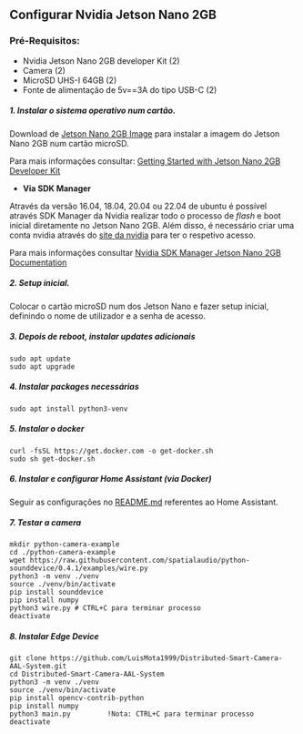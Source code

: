 ## Configurar Nvidia Jetson Nano 2GB 

### Pré-Requisitos:
- Nvidia Jetson Nano 2GB developer Kit (2)
- Camera (2)
- MicroSD UHS-I 64GB (2)
- Fonte de alimentação de 5v==3A do tipo USB-C (2)

##### 1. Instalar o sistema operativo num cartão.
Download de [Jetson Nano 2GB Image](https://developer.nvidia.com/jetson-nano-2gb-sd-card-image/) para instalar a imagem do Jetson Nano 2GB num cartão microSD. 

Para mais informações consultar: [Getting Started with Jetson Nano 2GB Developer Kit](https://developer.nvidia.com/embedded/learn/get-started-jetson-nano-2gb-devkit)

- <b>Via SDK Manager</b>

Através da versão 16.04, 18.04, 20.04 ou 22.04 de ubuntu é possível através SDK Manager da Nvidia realizar todo o processo de <i>flash</i> e boot inicial diretamente no Jetson Nano 2GB. Além disso, é necessário criar uma conta nvidia através do [site da nvidia](https://developer.nvidia.com/login) para ter o respetivo acesso. 

Para mais informações consultar [Nvidia SDK Manager Jetson Nano 2GB Documentation](https://docs.nvidia.com/sdk-manager/install-with-sdkm-jetson/index.html)

##### 2. Setup inicial.
Colocar o cartão microSD num dos Jetson Nano e fazer setup inicial, definindo o nome de utilizador e a senha de acesso.

##### 3. Depois de reboot, instalar updates adicionais
    sudo apt update  
    sudo apt upgrade

##### 4. Instalar packages necessárias
    sudo apt install python3-venv  

##### 5. Instalar o docker
    curl -fsSL https://get.docker.com -o get-docker.sh  
    sudo sh get-docker.sh

##### 6. Instalar e configurar Home Assistant (via Docker)
Seguir as configurações no [README.md](https://github.com/LuisMota1999/Distributed-Smart-Camera-AAL-System/blob/master/README.md) referentes ao Home Assistant.

##### 7. Testar a camera
    mkdir python-camera-example
    cd ./python-camera-example
    wget https://raw.githubusercontent.com/spatialaudio/python-sounddevice/0.4.1/examples/wire.py
    python3 -m venv ./venv
    source ./venv/bin/activate
    pip install sounddevice
    pip install numpy
    python3 wire.py # CTRL+C para terminar processo
    deactivate

##### 8. Instalar Edge Device
    git clone https://github.com/LuisMota1999/Distributed-Smart-Camera-AAL-System.git
    cd Distributed-Smart-Camera-AAL-System
    python3 -m venv ./venv
    source ./venv/bin/activate
    pip install opencv-contrib-python
    pip install numpy
    python3 main.py         !Nota: CTRL+C para terminar processo
    deactivate